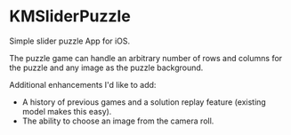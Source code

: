 KMSliderPuzzle
==============

Simple slider puzzle App for iOS.

The puzzle game can handle an arbitrary number of rows and columns for the puzzle and any
image as the puzzle background.

Additional enhancements I'd like to add:

- A history of previous games and a solution replay feature (existing model makes this easy).
- The ability to choose an image from the camera roll.